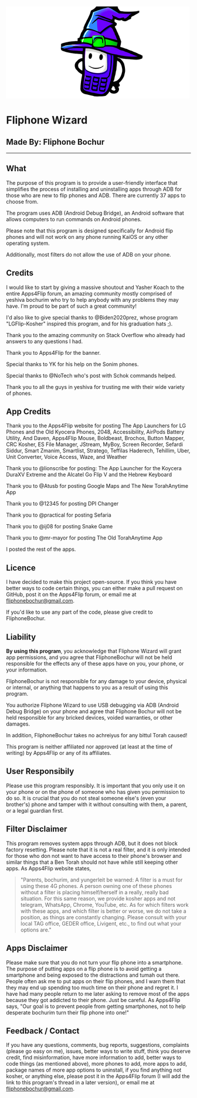 ![icon](fliphonewizard2.png)
# Fliphone Wizard
## Made By: Fliphone Bochur 
***
## What
The purpose of this program is to provide a user-friendly interface that simplifies the process of installing and uninstalling apps through ADB for those who are new to flip phones and ADB. There are currently 37 apps to choose from.

The program uses ADB (Android Debug Bridge), an Android software that allows computers to run commands on Android phones. 

Please note that this program is designed specifically for Android flip phones and will not work on any phone running KaiOS or any other operating system. 

Additionally, most filters do not allow the use of ADB on your phone.

## Credits
I would like to start by giving a massive shoutout and Yasher Koach to the entire Apps4Flip forum, an amazing community mostly comprised of yeshiva bochurim who try to help anybody with any problems they may have. I'm proud to be part of such a great community!

I'd also like to give special thanks to @Biden2020prez, whose program "LGFlip-Kosher" inspired this program, and for his graduation hats ;).

Thank you to the amazing community on Stack Overflow who already had answers to any questions I had.

Thank you to Apps4Flip for the banner.

Special thanks to YK for his help on the Sonim phones.

Special thanks to @NoTech who's post with Schok commands helped.

Thank you to all the guys in yeshiva for trusting me with their wide variety of phones.

## App Credits
Thank you to the Apps4Flip website for posting The App Launchers for LG Phones and the Old Kyocera Phones, 2048, Accessibility, AirPods Battery Utility, And Daven, Apps4Flip Mouse, Boldbeast, Brochos, Button Mapper, CRC Kosher, ES File Manager, JStream, MyBoy, Screen Recorder, Sefardi Siddur, Smart Zmanim, Smartlist, Stratego, Teffilas Haderech, Tehillim, Uber, Unit Converter, Voice Access, Waze, and Weather

Thank you to @lionscribe for posting: The App Launcher for the Koycera DuraXV Extreme and the Alcatel Go Flip V and the Hebrew Keyboard

Thank you to @Atusb for posting Google Maps and The New TorahAnytime App

Thank you to @12345 for posting DPI Changer

Thank you to @practical for posting Sefaria

Thank you to @ij08 for posting Snake Game

Thank you to @mr-mayor for posting The Old TorahAnytime App

I posted the rest of the apps.

## Licence
I have decided to make this project open-source. If you think you have better ways to code certain things, you can either make a pull request on GitHub, post it on the Apps4Flip forum, or email me at fliphonebochur@gmail.com.

If you'd like to use any part of the code, please give credit to FliphoneBochur.

## Liability
**By using this program**, you acknowledge that Fliphone Wizard will grant app permissions, and you agree that FliphoneBochur will not be held responsible for the effects any of these apps have on you, your phone, or your information. 

FliphoneBochur is not responsible for any damage to your device, physical or internal, or anything that happens to you as a result of using this program. 

You authorize Fliphone Wizard to use USB debugging via ADB (Android Debug Bridge) on your phone and agree that Fliphone Bochur will not be held responsible for any bricked devices, voided warranties, or other damages.

In addition, FliphoneBochur takes no achreiyus for any bittul Torah caused!

This program is neither affiliated nor approved (at least at the time of writing) by Apps4Flip or any of its affiliates.

## User Responsibily
Please use this program responsibly. It is important that you only use it on your phone or on the phone of someone who has given you permission to do so. It is crucial that you do not steal someone else's (even your brother's) phone and tamper with it without consulting with them, a parent, or a legal guardian first.

## Filter Disclaimer
This program removes system apps through ADB, but it does not block factory resetting. Please note that it is not a real filter, and it is only intended for those who don not want to have access to their phone's browser and similar things that a Ben Torah should not have while still keeping other apps. As Apps4Flip website states, 
> "Parents, bochurim, and yungerleit be warned: A filter is a must for using these 4G phones. A person owning one of these phones without a filter is placing himself/herself in a really, really bad situation. For this same reason, we provide kosher apps and not telegram, WhatsApp, Chrome, YouTube, etc. As for which filters work with these apps, and which filter is better or worse, we do not take a position, as things are constantly changing. Please consult with your local TAG office, GEDER office, Livigent, etc., to find out what your options are."

## Apps Disclaimer
Please make sure that you do not turn your flip phone into a smartphone. The purpose of putting apps on a flip phone is to avoid getting a smartphone and being exposed to the distractions and tumah out there. People often ask me to put apps on their flip phones, and I warn them that they may end up spending too much time on their phone and regret it. I have had many people return to me later asking to remove most of the apps because they got addicted to their phone. Just be careful. As Apps4Flip says, "Our goal is to prevent people from getting smartphones, not to help desperate bochurim turn their flip phone into one!"

## Feedback / Contact
If you have any questions, comments, bug reports, suggestions, complaints (please go easy on me), issues, better ways to write stuff, think you deserve credit, find misinformation, have more information to add, better ways to code things (as mentioned above), more phones to add, more apps to add, package names of more app options to uninstall, if you find anything not kosher, or anything else, please post it in the Apps4Flip forum (I will add the link to this program's thread in a later version), or email me at fliphonebochur@gmail.com.
